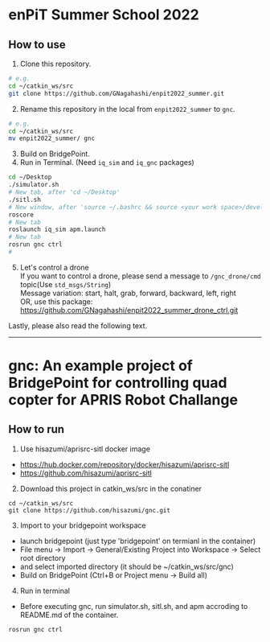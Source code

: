 # enPiT Summer School 2022

## How to use

1. Clone this repository.
```sh
# e.g.
cd ~/catkin_ws/src
git clone https://github.com/GNagahashi/enpit2022_summer.git
```

2. Rename this repository in the local from `enpit2022_summer` to `gnc`.
```sh
# e.g.
cd ~/catkin_ws/src
mv enpit2022_summer/ gnc
```

3. Build on BridgePoint.
4. Run in Terminal. (Need `iq_sim` and `iq_gnc` packages)
```sh
cd ~/Desktop
./simulator.sh
# New tab, after 'cd ~/Desktop'
./sitl.sh
# New window, after 'source ~/.bashrc && source <your work space>/devel/setup.bash'
roscore
# New tab
roslaunch iq_sim apm.launch
# New tab
rosrun gnc ctrl
# 
```

5. Let's control a drone  
If you want to control a drone, please send a message to `/gnc_drone/cmd` topic(Use `std_msgs/String`)  
Message variation: start, halt, grab, forward, backward, left, right  
OR, use this package: https://github.com/GNagahashi/enpit2022_summer_drone_ctrl.git  

Lastly, please also read the following text.


-----


# gnc: An example project of BridgePoint for controlling quad copter for APRIS Robot Challange

## How to run

1. Use hisazumi/aprisrc-sitl docker image

* https://hub.docker.com/repository/docker/hisazumi/aprisrc-sitl
* https://github.com/hisazumi/aprisrc-sitl

2. Download this project in catkin_ws/src in the conatiner
```
cd ~/catkin_ws/src
git clone https://github.com/hisazumi/gnc.git
```

3. Import to your bridgepoint workspace

* launch bridgepoint (just type 'bridgepoint' on termianl in the container)
* File menu -> Import -> General/Existing Project into Workspace -> Select root directory
* and select imported directory (it should be ~/catkin_ws/src/gnc)
* Build on BridgePoint (Ctrl+B or Project menu -> Build all)

4. Run in terminal

* Before executing gnc, run simulator.sh, sitl.sh, and apm accroding to README.md of the container.
```
rosrun gnc ctrl
```
